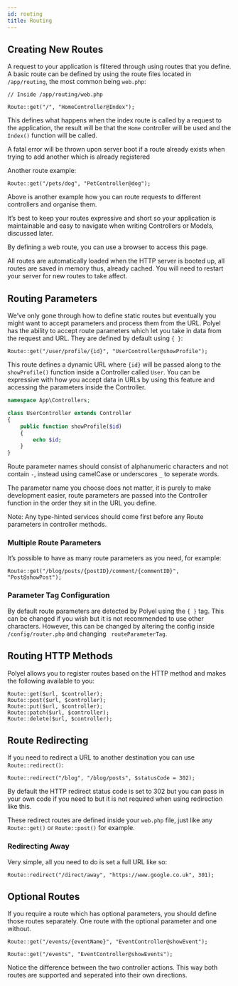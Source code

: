 ```yaml
---
id: routing
title: Routing
---
```


## Creating New Routes

A request to your application is filtered through using routes that you define. A basic route can be defined by using the route files located in `/app/routing`, the most common being `web.php`:

```
// Inside /app/routing/web.php

Route::get("/", "HomeController@Index");
```

This defines what happens when the index route is called by a request to the application, the result will be that the `Home` controller will be used and the `Index()` function will be called.

<div class="warnMsg">A fatal error will be thrown upon server boot if a route already exists when trying to add another which is already registered</div>

Another route example:

```
Route::get("/pets/dog", "PetController@dog");
```

Above is another example how you can route requests to different controllers and organise them.

It’s best to keep your routes expressive and short so your application is maintainable and easy to navigate when writing Controllers or Models, discussed later.

By defining a web route, you can use a browser to access this page.

<div class="noteMsg">All routes are automatically loaded when the HTTP server is booted up, all routes are saved in memory thus, already cached. You will need to restart your server for new routes to take affect.</div>

## Routing Parameters

We’ve only gone through how to define static routes but eventually you might want to accept parameters and process them from the URL. Polyel has the ability to accept route parameters which let you take in data from the request and URL. They are defined by default using `{ }`:

```
Route::get("/user/profile/{id}", "UserController@showProfile");
```

This route defines a dynamic URL where `{id}` will be passed along to the `showProfile()` function inside a Controller called `User`. You can be expressive with how you accept data in URLs by using this feature and accessing the parameters inside the Controller.

```php
namespace App\Controllers;

class UserController extends Controller
{
    public function showProfile($id)
    {
        echo $id;
    }
}
```

Route parameter names should consist of alphanumeric characters and not contain `-`, instead using camelCase or underscores `_` to seperate words.

<div class="noteMsg">The parameter name you choose does not matter, it is purely to make development easier, route parameters are passed into the Controller function in the order they sit in the URL you define.</div>

Note: Any type-hinted services should come first before any Route parameters in controller methods.

### Multiple Route Parameters

It’s possible to have as many route parameters as you need, for example:

```
Route::get("/blog/posts/{postID}/comment/{commentID}", "Post@showPost");
```

### Parameter Tag Configuration

By default route parameters are detected by Polyel using the `{ }` tag. This can be changed if you wish but it is not recommended to use other characters. However, this can be changed by altering the config inside `/config/router.php` and changing ` routeParameterTag`.

## Routing HTTP Methods

Polyel allows you to register routes based on the HTTP method and makes the following available to you:

```
Route::get($url, $controller);
Route::post($url, $controller);
Route::put($url, $controller);
Route::patch($url, $controller);
Route::delete($url, $controller);
```

## Route Redirecting

If you need to redirect a URL to another destination you can use `Route::redirect()`:

```
Route::redirect("/blog", "/blog/posts", $statusCode = 302);
```

By default the HTTP redirect status code is set to 302 but you can pass in your own code if you need to but it is not required when using redirection like this.

These redirect routes are defined inside your `web.php` file, just like any `Route::get()` or `Route::post()` for example.

### Redirecting Away

Very simple, all you need to do is set a full URL like so:

```
Route::redirect("/direct/away", "https://www.google.co.uk", 301);
```

## Optional Routes

If you require a route which has optional parameters, you should define those routes separately. One route with the optional parameter and one without.

```
Route::get("/events/{eventName}", "EventController@showEvent");

Route::get("/events", "EventController@showEvents");
```

Notice the difference between the two controller actions. This way both routes are supported and seperated into their own directions.